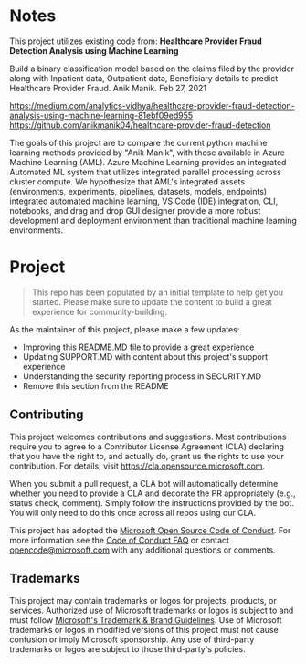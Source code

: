 # Notes

This project utilizes existing code from: __Healthcare Provider Fraud Detection Analysis using Machine Learning__

Build a binary classification model based on the claims filed by the provider along with Inpatient data, Outpatient data, Beneficiary details to predict Healthcare Provider Fraud. Anik Manik. Feb 27, 2021

https://medium.com/analytics-vidhya/healthcare-provider-fraud-detection-analysis-using-machine-learning-81ebf09ed955
https://github.com/anikmanik04/healthcare-provider-fraud-detection

The goals of this project are to compare the current python machine learning methods provided by "Anik Manik", with those available in Azure Machine Learning (AML). Azure Machine Learning provides an integrated Automated ML system that utilizes integrated parallel processing across cluster compute. We hypothesize that AML's integrated assets (environments, experiments, pipelines, datasets, models, endpoints) integrated automated machine learning, VS Code (IDE) integration, CLI, notebooks, and drag and drop GUI designer provide a more robust development and deployment environment than traditional machine learning environments. 


# Project

> This repo has been populated by an initial template to help get you started. Please
> make sure to update the content to build a great experience for community-building.

As the maintainer of this project, please make a few updates:

- Improving this README.MD file to provide a great experience
- Updating SUPPORT.MD with content about this project's support experience
- Understanding the security reporting process in SECURITY.MD
- Remove this section from the README

## Contributing

This project welcomes contributions and suggestions.  Most contributions require you to agree to a
Contributor License Agreement (CLA) declaring that you have the right to, and actually do, grant us
the rights to use your contribution. For details, visit https://cla.opensource.microsoft.com.

When you submit a pull request, a CLA bot will automatically determine whether you need to provide
a CLA and decorate the PR appropriately (e.g., status check, comment). Simply follow the instructions
provided by the bot. You will only need to do this once across all repos using our CLA.

This project has adopted the [Microsoft Open Source Code of Conduct](https://opensource.microsoft.com/codeofconduct/).
For more information see the [Code of Conduct FAQ](https://opensource.microsoft.com/codeofconduct/faq/) or
contact [opencode@microsoft.com](mailto:opencode@microsoft.com) with any additional questions or comments.

## Trademarks

This project may contain trademarks or logos for projects, products, or services. Authorized use of Microsoft 
trademarks or logos is subject to and must follow 
[Microsoft's Trademark & Brand Guidelines](https://www.microsoft.com/en-us/legal/intellectualproperty/trademarks/usage/general).
Use of Microsoft trademarks or logos in modified versions of this project must not cause confusion or imply Microsoft sponsorship.
Any use of third-party trademarks or logos are subject to those third-party's policies.
